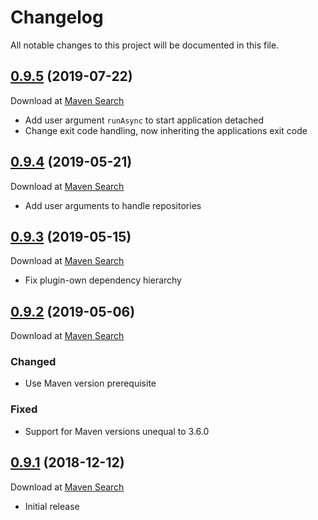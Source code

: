 # Changelog
All notable changes to this project will be documented in this file.

<a name="0.9.5"></a>

## [0.9.5](https://github.com/lars-sh/jar-runner-maven-plugin/compare/570557e457bdc5bead85ff7c0df4d1de676a24e4...master) (2019-07-22)

Download at [Maven Search](https://search.maven.org/artifact/de.lars-sh/jar-runner-maven-plugin/0.9.5/jar)

* Add user argument `runAsync` to start application detached
* Change exit code handling, now inheriting the applications exit code

<a name="0.9.4"></a>

## [0.9.4](https://github.com/lars-sh/jar-runner-maven-plugin/compare/a8b47e13939b28ec35c97584bcb7ca892bca6346...570557e457bdc5bead85ff7c0df4d1de676a24e4) (2019-05-21)

Download at [Maven Search](https://search.maven.org/artifact/de.lars-sh/jar-runner-maven-plugin/0.9.4/jar)

* Add user arguments to handle repositories

<a name="0.9.3"></a>

## [0.9.3](https://github.com/lars-sh/jar-runner-maven-plugin/compare/323ffc298bfae6442bc2058de650c16dc99b7fcf...a8b47e13939b28ec35c97584bcb7ca892bca6346) (2019-05-15)

Download at [Maven Search](https://search.maven.org/artifact/de.lars-sh/jar-runner-maven-plugin/0.9.3/jar)

* Fix plugin-own dependency hierarchy

<a name="0.9.2"></a>

## [0.9.2](https://github.com/lars-sh/jar-runner-maven-plugin/compare/e09a123af35b8d6af6ebf03a0e4a010ce32a10af...323ffc298bfae6442bc2058de650c16dc99b7fcf) (2019-05-06)

Download at [Maven Search](https://search.maven.org/artifact/de.lars-sh/jar-runner-maven-plugin/0.9.2/jar)

### Changed
* Use Maven version prerequisite

### Fixed
* Support for Maven versions unequal to 3.6.0

<a name="0.9.1"></a>

## [0.9.1](https://github.com/lars-sh/jar-runner-maven-plugin/commit/e09a123af35b8d6af6ebf03a0e4a010ce32a10af) (2018-12-12)

Download at [Maven Search](https://search.maven.org/artifact/de.lars-sh/jar-runner-maven-plugin/0.9.1/jar)

* Initial release
